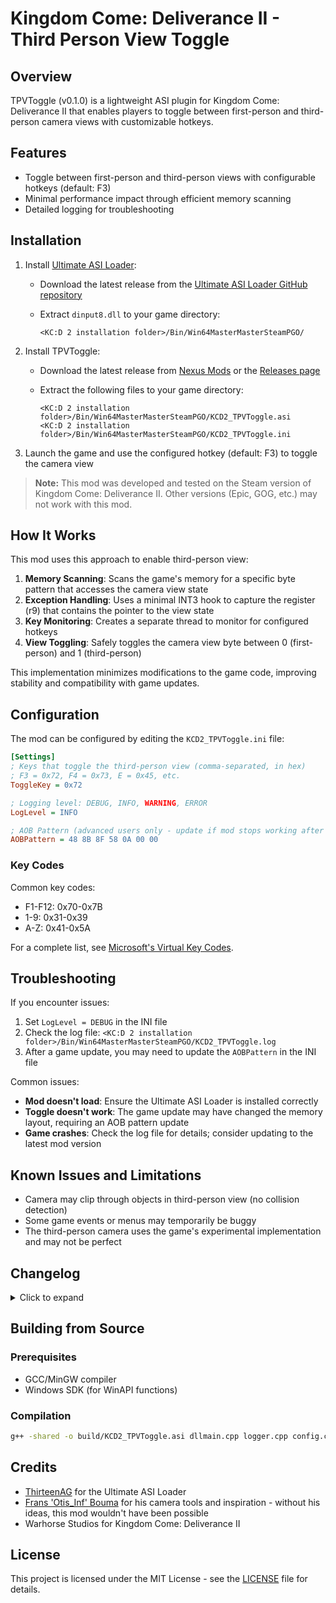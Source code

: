 # Kingdom Come: Deliverance II - Third Person View Toggle

## Overview

TPVToggle (v0.1.0) is a lightweight ASI plugin for Kingdom Come: Deliverance II that enables players to toggle between first-person and third-person camera views with customizable hotkeys.

## Features

- Toggle between first-person and third-person views with configurable hotkeys (default: F3)
- Minimal performance impact through efficient memory scanning
- Detailed logging for troubleshooting

## Installation

1. Install [Ultimate ASI Loader](https://github.com/ThirteenAG/Ultimate-ASI-Loader):
   - Download the latest release from the [Ultimate ASI Loader GitHub repository](https://github.com/ThirteenAG/Ultimate-ASI-Loader/releases)
   - Extract `dinput8.dll` to your game directory:

     ```
     <KC:D 2 installation folder>/Bin/Win64MasterMasterSteamPGO/
     ```

2. Install TPVToggle:
   - Download the latest release from [Nexus Mods](https://www.nexusmods.com/kingdomcomedeliverance2/mods/1550) or the [Releases page](https://github.com/tkhquang/KDC2Tools/releases)
   - Extract the following files to your game directory:

     ```
     <KC:D 2 installation folder>/Bin/Win64MasterMasterSteamPGO/KCD2_TPVToggle.asi
     <KC:D 2 installation folder>/Bin/Win64MasterMasterSteamPGO/KCD2_TPVToggle.ini
     ```

3. Launch the game and use the configured hotkey (default: F3) to toggle the camera view

> **Note:** This mod was developed and tested on the Steam version of Kingdom Come: Deliverance II. Other versions (Epic, GOG, etc.) may not work with this mod.

## How It Works

This mod uses this approach to enable third-person view:

1. **Memory Scanning**: Scans the game's memory for a specific byte pattern that accesses the camera view state
2. **Exception Handling**: Uses a minimal INT3 hook to capture the register (r9) that contains the pointer to the view state
3. **Key Monitoring**: Creates a separate thread to monitor for configured hotkeys
4. **View Toggling**: Safely toggles the camera view byte between 0 (first-person) and 1 (third-person)

This implementation minimizes modifications to the game code, improving stability and compatibility with game updates.

## Configuration

The mod can be configured by editing the `KCD2_TPVToggle.ini` file:

```ini
[Settings]
; Keys that toggle the third-person view (comma-separated, in hex)
; F3 = 0x72, F4 = 0x73, E = 0x45, etc.
ToggleKey = 0x72

; Logging level: DEBUG, INFO, WARNING, ERROR
LogLevel = INFO

; AOB Pattern (advanced users only - update if mod stops working after game patches)
AOBPattern = 48 8B 8F 58 0A 00 00
```

### Key Codes

Common key codes:

- F1-F12: 0x70-0x7B
- 1-9: 0x31-0x39
- A-Z: 0x41-0x5A

For a complete list, see [Microsoft's Virtual Key Codes](https://docs.microsoft.com/en-us/windows/win32/inputdev/virtual-key-codes).

## Troubleshooting

If you encounter issues:

1. Set `LogLevel = DEBUG` in the INI file
2. Check the log file: `<KC:D 2 installation folder>/Bin/Win64MasterMasterSteamPGO/KCD2_TPVToggle.log`
3. After a game update, you may need to update the `AOBPattern` in the INI file

Common issues:

- **Mod doesn't load**: Ensure the Ultimate ASI Loader is installed correctly
- **Toggle doesn't work**: The game update may have changed the memory layout, requiring an AOB pattern update
- **Game crashes**: Check the log file for details; consider updating to the latest mod version

## Known Issues and Limitations

- Camera may clip through objects in third-person view (no collision detection)
- Some game events or menus may temporarily be buggy
- The third-person camera uses the game's experimental implementation and may not be perfect

## Changelog

<details>
<summary>Click to expand</summary>

### v0.1.0 (Initial Release)

- Basic third-person view toggle functionality
- Configurable hotkeys through INI file
- Memory scanning to find the view state dynamically
- Exception-based hooking for minimal game modification
- Logging system for troubleshooting

</details>

## Building from Source

### Prerequisites

- GCC/MinGW compiler
- Windows SDK (for WinAPI functions)

### Compilation

```bash
g++ -shared -o build/KCD2_TPVToggle.asi dllmain.cpp logger.cpp config.cpp toggle_thread.cpp aob_scanner.cpp exception_handler.cpp -static -lpsapi -Wl,--add-stdcall-alias -O2 -Wall -Wextra
```

## Credits

- [ThirteenAG](https://github.com/ThirteenAG) for the Ultimate ASI Loader
- [Frans 'Otis_Inf' Bouma](https://opm.fransbouma.com/intro.htm) for his camera tools and inspiration - without his ideas, this mod wouldn't have been possible
- Warhorse Studios for Kingdom Come: Deliverance II

## License

This project is licensed under the MIT License - see the [LICENSE](LICENSE) file for details.
